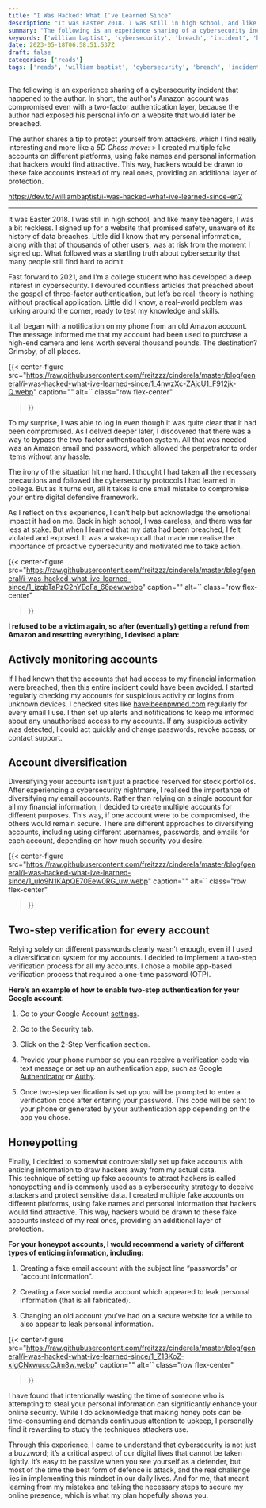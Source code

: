 ```yaml
---
title: "I Was Hacked: What I’ve Learned Since"
description: "It was Easter 2018. I was still in high school, and like many teenagers, I was a bit reckless. I..."
summary: "The following is an experience sharing of a cybersecurity incident that happened to the author. In short, the author's Amazon account was compromised even with a two-factor authentication layer, because the author had exposed his personal info on a website that would later be breached."
keywords: ['william baptist', 'cybersecurity', 'breach', 'incident', 'hacker']
date: 2023-05-18T06:58:51.537Z
draft: false
categories: ['reads']
tags: ['reads', 'william baptist', 'cybersecurity', 'breach', 'incident', 'hacker']
---
```


The following is an experience sharing of a cybersecurity incident that happened to the author. In short, the author's Amazon account was compromised even with a two-factor authentication layer, because the author had exposed his personal info on a website that would later be breached.

The author shares a tip to protect yourself from attackers, which I find really interesting and more like a *5D Chess move*: > I created multiple fake accounts on different platforms, using fake names and personal information that hackers would find attractive. This way, hackers would be drawn to these fake accounts instead of my real ones, providing an additional layer of protection.

https://dev.to/williambaptist/i-was-hacked-what-ive-learned-since-en2

---

 
It was Easter 2018. I was still in high school, and like many teenagers, I was a bit reckless. I signed up for a website that promised safety, unaware of its history of data breaches. Little did I know that my personal information, along with that of thousands of other users, was at risk from the moment I signed up. What followed was a startling truth about cybersecurity that many people still find hard to admit.

Fast forward to 2021, and I’m a college student who has developed a deep interest in cybersecurity. I devoured countless articles that preached about the gospel of three-factor authentication, but let’s be real: theory is nothing without practical application. Little did I know, a real-world problem was lurking around the corner, ready to test my knowledge and skills.

It all began with a notification on my phone from an old Amazon account. The message informed me that my account had been used to purchase a high-end camera and lens worth several thousand pounds. The destination? Grimsby, of all places.

{{< center-figure
    src="https://raw.githubusercontent.com/freitzzz/cinderela/master/blog/general/i-was-hacked-what-ive-learned-since/1_4nwzXc-ZAjcU1_F912jk-Q.webp"
    caption=""
    alt=``
    class="row flex-center"
>}}

To my surprise, I was able to log in even though it was quite clear that it had been compromised. As I delved deeper later, I discovered that there was a way to bypass the two-factor authentication system. All that was needed was an Amazon email and password, which allowed the perpetrator to order items without any hassle.

The irony of the situation hit me hard. I thought I had taken all the necessary precautions and followed the cybersecurity protocols I had learned in college. But as it turns out, all it takes is one small mistake to compromise your entire digital defensive framework.

As I reflect on this experience, I can’t help but acknowledge the emotional impact it had on me. Back in high school, I was careless, and there was far less at stake. But when I learned that my data had been breached, I felt violated and exposed. It was a wake-up call that made me realise the importance of proactive cybersecurity and motivated me to take action.

{{< center-figure
    src="https://raw.githubusercontent.com/freitzzz/cinderela/master/blog/general/i-was-hacked-what-ive-learned-since/1_izgbTaPzC2nYEoFa_66pew.webp"
    caption=""
    alt=``
    class="row flex-center"
>}}

**I refused to be a victim again, so after (eventually) getting a refund from Amazon and resetting everything, I devised a plan:**

[](#actively-monitoring-accounts)Actively monitoring accounts
-------------------------------------------------------------

If I had known that the accounts that had access to my financial information were breached, then this entire incident could have been avoided. I started regularly checking my accounts for suspicious activity or logins from unknown devices. I checked sites like [haveibeenpwned.com](https://www.google.com/url?sa=t&rct=j&q=&esrc=s&source=web&cd=&cad=rja&uact=8&ved=2ahUKEwiQluPU4uj-AhUUecAKHV40C4YQFnoECA4QAQ&url=https%3A%2F%2Fhaveibeenpwned.com%2F&usg=AOvVaw1ItcUHGRUxCGZ4-dkp3Qv7) regularly for every email I use. I then set up alerts and notifications to keep me informed about any unauthorised access to my accounts. If any suspicious activity was detected, I could act quickly and change passwords, revoke access, or contact support.

[](#account-diversification)Account diversification
---------------------------------------------------

Diversifying your accounts isn’t just a practice reserved for stock portfolios. After experiencing a cybersecurity nightmare, I realised the importance of diversifying my email accounts. Rather than relying on a single account for all my financial information, I decided to create multiple accounts for different purposes. This way, if one account were to be compromised, the others would remain secure. There are different approaches to diversifying accounts, including using different usernames, passwords, and emails for each account, depending on how much security you desire.

{{< center-figure
    src="https://raw.githubusercontent.com/freitzzz/cinderela/master/blog/general/i-was-hacked-what-ive-learned-since/1_ulo9N1KApQE70Eew0RG_uw.webp"
    caption=""
    alt=``
    class="row flex-center"
>}}

[](#twostep-verification-for-every-account)Two-step verification for every account
----------------------------------------------------------------------------------

Relying solely on different passwords clearly wasn’t enough, even if I used a diversification system for my accounts. I decided to implement a two-step verification process for all my accounts. I chose a mobile app-based verification process that required a one-time password (OTP).

**Here’s an example of how to enable two-step authentication for your Google account:**

1.  Go to your Google Account [settings](https://www.google.com/account/about/?hl=en).
    
2.  Go to the Security tab.
    
3.  Click on the 2-Step Verification section.
    
4.  Provide your phone number so you can receive a verification code via text message or set up an authentication app, such as Google [Authenticator](https://play.google.com/store/apps/details?id=com.google.android.apps.authenticator2&hl=en&gl=US) or [Authy](https://authy.com/).
    
5.  Once two-step verification is set up you will be prompted to enter a verification code after entering your password. This code will be sent to your phone or generated by your authentication app depending on the app you chose.
    

[](#honeypotting)Honeypotting
-----------------------------

Finally, I decided to somewhat controversially set up fake accounts with enticing information to draw hackers away from my actual data.  
This technique of setting up fake accounts to attract hackers is called honeypotting and is commonly used as a cybersecurity strategy to deceive attackers and protect sensitive data. I created multiple fake accounts on different platforms, using fake names and personal information that hackers would find attractive. This way, hackers would be drawn to these fake accounts instead of my real ones, providing an additional layer of protection.

**For your honeypot accounts, I would recommend a variety of different types of enticing information, including:**

1.  Creating a fake email account with the subject line “passwords” or “account information”.
    
2.  Creating a fake social media account which appeared to leak personal information (that is all fabricated).
    
3.  Changing an old account you’ve had on a secure website for a while to also appear to leak personal information.
    

{{< center-figure
    src="https://raw.githubusercontent.com/freitzzz/cinderela/master/blog/general/i-was-hacked-what-ive-learned-since/1_Z13KoZ-xIgCNxwuccCJm8w.webp"
    caption=""
    alt=``
    class="row flex-center"
>}}

I have found that intentionally wasting the time of someone who is attempting to steal your personal information can significantly enhance your online security. While I do acknowledge that making honey pots can be time-consuming and demands continuous attention to upkeep, I personally find it rewarding to study the techniques attackers use.

Through this experience, I came to understand that cybersecurity is not just a buzzword; it’s a critical aspect of our digital lives that cannot be taken lightly. It’s easy to be passive when you see yourself as a defender, but most of the time the best form of defence is attack, and the real challenge lies in implementing this mindset in our daily lives. And for me, that meant learning from my mistakes and taking the necessary steps to secure my online presence, which is what my plan hopefully shows you.
